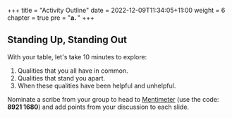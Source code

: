 +++
title = "Activity Outline"
date = 2022-12-09T11:34:05+11:00
weight = 6
chapter = true
pre = "<b>a. </b>"
+++

## Standing Up, Standing Out

With your table, let's take 10 minutes to explore:

1. Qualities that you all have in common.
2. Qualities that stand you apart.
3. When these qualities have been helpful and unhelpful.

Nominate a scribe from your group to head to [Mentimeter](https://www.menti.com/al2y9teufpxn) (use the code: **8921 1680**) and add points from your discussion to each slide.

